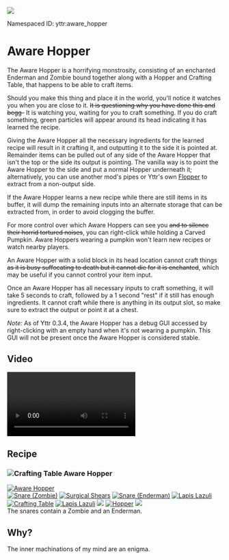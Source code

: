 <img class="infobox" src="../img/item/aware_hopper.png">

<span class="aside">Namespaced ID: <span>yttr:aware_hopper</span></span><br/>
# Aware Hopper
The Aware Hopper is a horrifying monstrosity, consisting of an enchanted Enderman and Zombie bound
together along with a Hopper and Crafting Table, that happens to be able to craft items.

Should you make this thing and place it in the world, you'll notice it watches you when you are
close to it. <s>It is questioning why you have done this and begg-</s> It is watching you, waiting
for you to craft something. If you do craft something, green particles will appear around its head
indicating it has learned the recipe.

Giving the Aware Hopper all the necessary ingredients for the learned recipe will result in it
crafting it, and outputting it to the side it is pointed at. Remainder items can be pulled out of 
any side of the Aware Hopper that isn't the top or the side its output is pointing. The vanilla way is to point the Aware Hopper to the side and put a normal Hopper underneath it; alternatively, you
can use another mod's pipes or Yttr's own [Flopper](../flopper) to extract from a non-output side.

If the Aware Hopper learns a new recipe while there are still items in its buffer, it will dump the
remaining inputs into an alternate storage that can be extracted from, in order to avoid clogging
the buffer.

For more control over which Aware Hoppers can see you <s>and to silence their horrid tortured
noises</s>, you can right-click while holding a Carved Pumpkin. Aware Hoppers wearing a pumpkin
won't learn new recipes or watch nearby players.

An Aware Hopper with a solid block in its head location cannot craft things <s>as it is busy
suffocating to death but it cannot die for it is enchanted</s>, which may be useful if you cannot
control your item input.

Once an Aware Hopper has all necessary inputs to craft something, it will take 5 seconds to craft,
followed by a 1 second "rest" if it still has enough ingredients. It cannot craft while there is
anything in its output slot, so make sure to extract the output or point it at a chest.

*Note:* As of Yttr 0.3.4, the Aware Hopper has a debug GUI accessed by right-clicking with an empty
hand when it's not wearing a pumpkin. This GUI will not be present once the Aware Hopper is
considered stable.

## Video
<video src="../img/aware_hopper.mp4" controls></video>

## Recipe

### <img class="symbolic" title="Crafting Table" src="../img/symbolic/crafting_table.png"/> Aware Hopper
<div class="recipe horrible" title="Namespaced ID: yttr:aware_hopper">
	<a href="#" class="output">
		<img title="Aware Hopper" src="../img/item/aware_hopper.png"/>
	</a>
	<div class="input">
		<a href="../snare"><img title="Snare (Zombie)" src="../img/item/snare_zombie.png"/></a>
		<a href="../shears"><img title="Surgical Shears" src="../img/item/shears.png"/></a>
		<a href="../snare"><img title="Snare (Enderman)" src="../img/item/snare_enderman.png"/></a>
		<a href="https://minecraft.fandom.com/wiki/Lapis_Lazuli"><img title="Lapis Lazuli" src="../img/item/lapis_lazuli.png"/></a>
		<a href="https://minecraft.fandom.com/wiki/Crafting_Table"><img title="Crafting Table" src="../img/item/crafting_table.png"/></a>
		<a href="https://minecraft.fandom.com/wiki/Lapis_Lazuli"><img title="Lapis Lazuli" src="../img/item/lapis_lazuli.png"/></a>
		<a href="#"><img src="../img/item/air.png"/></a>
		<a href="https://minecraft.fandom.com/wiki/Hopper"><img title="Hopper" src="../img/item/hopper.png"/></a>
		<a href="#"><img src="../img/item/air.png"/></a>
	</div>
</div>
The snares contain a Zombie and an Enderman.

## Why?
The inner machinations of my mind are an enigma.
